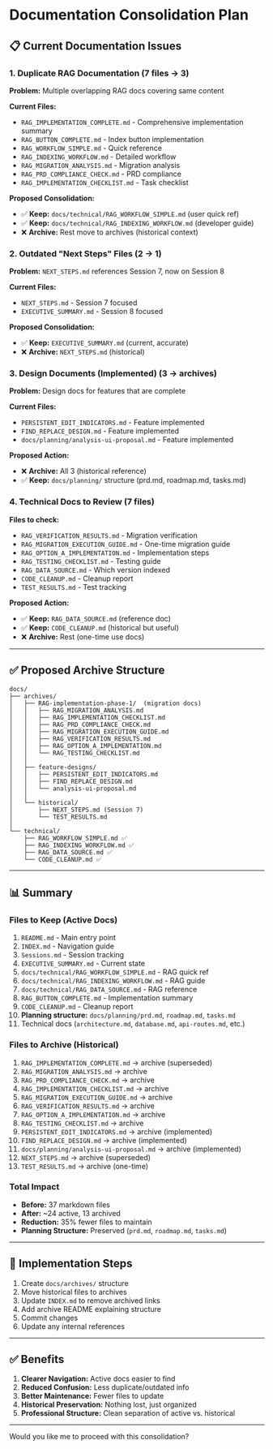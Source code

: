 # Documentation Consolidation Plan

## 📋 Current Documentation Issues

### 1. **Duplicate RAG Documentation** (7 files → 3)
**Problem:** Multiple overlapping RAG docs covering same content

**Current Files:**
- `RAG_IMPLEMENTATION_COMPLETE.md` - Comprehensive implementation summary
- `RAG_BUTTON_COMPLETE.md` - Index button implementation
- `RAG_WORKFLOW_SIMPLE.md` - Quick reference
- `RAG_INDEXING_WORKFLOW.md` - Detailed workflow
- `RAG_MIGRATION_ANALYSIS.md` - Migration analysis
- `RAG_PRD_COMPLIANCE_CHECK.md` - PRD compliance
- `RAG_IMPLEMENTATION_CHECKLIST.md` - Task checklist

**Proposed Consolidation:**
- ✅ **Keep:** `docs/technical/RAG_WORKFLOW_SIMPLE.md` (user quick ref)
- ✅ **Keep:** `docs/technical/RAG_INDEXING_WORKFLOW.md` (developer guide)
- ❌ **Archive:** Rest move to archives (historical context)

### 2. **Outdated "Next Steps" Files** (2 → 1)
**Problem:** `NEXT_STEPS.md` references Session 7, now on Session 8

**Current Files:**
- `NEXT_STEPS.md` - Session 7 focused
- `EXECUTIVE_SUMMARY.md` - Session 8 focused

**Proposed Consolidation:**
- ✅ **Keep:** `EXECUTIVE_SUMMARY.md` (current, accurate)
- ❌ **Archive:** `NEXT_STEPS.md` (historical)

### 3. **Design Documents (Implemented)** (3 → archives)
**Problem:** Design docs for features that are complete

**Current Files:**
- `PERSISTENT_EDIT_INDICATORS.md` - Feature implemented
- `FIND_REPLACE_DESIGN.md` - Feature implemented
- `docs/planning/analysis-ui-proposal.md` - Feature implemented

**Proposed Action:**
- ❌ **Archive:** All 3 (historical reference)
- ✅ **Keep:** `docs/planning/` structure (prd.md, roadmap.md, tasks.md)

### 4. **Technical Docs to Review** (7 files)
**Files to check:**
- `RAG_VERIFICATION_RESULTS.md` - Migration verification
- `RAG_MIGRATION_EXECUTION_GUIDE.md` - One-time migration guide
- `RAG_OPTION_A_IMPLEMENTATION.md` - Implementation steps
- `RAG_TESTING_CHECKLIST.md` - Testing guide
- `RAG_DATA_SOURCE.md` - Which version indexed
- `CODE_CLEANUP.md` - Cleanup report
- `TEST_RESULTS.md` - Test tracking

**Proposed Action:**
- ✅ **Keep:** `RAG_DATA_SOURCE.md` (reference doc)
- ✅ **Keep:** `CODE_CLEANUP.md` (historical but useful)
- ❌ **Archive:** Rest (one-time use docs)

---

## ✅ Proposed Archive Structure

```
docs/
├── archives/
│   ├── RAG-implementation-phase-1/  (migration docs)
│   │   ├── RAG_MIGRATION_ANALYSIS.md
│   │   ├── RAG_IMPLEMENTATION_CHECKLIST.md
│   │   ├── RAG_PRD_COMPLIANCE_CHECK.md
│   │   ├── RAG_MIGRATION_EXECUTION_GUIDE.md
│   │   ├── RAG_VERIFICATION_RESULTS.md
│   │   ├── RAG_OPTION_A_IMPLEMENTATION.md
│   │   └── RAG_TESTING_CHECKLIST.md
│   │
│   ├── feature-designs/
│   │   ├── PERSISTENT_EDIT_INDICATORS.md
│   │   ├── FIND_REPLACE_DESIGN.md
│   │   └── analysis-ui-proposal.md
│   │
│   └── historical/
│       ├── NEXT_STEPS.md (Session 7)
│       └── TEST_RESULTS.md
│
└── technical/
    ├── RAG_WORKFLOW_SIMPLE.md ✅
    ├── RAG_INDEXING_WORKFLOW.md ✅
    ├── RAG_DATA_SOURCE.md ✅
    └── CODE_CLEANUP.md ✅
```

---

## 📊 Summary

### Files to Keep (Active Docs)
1. `README.md` - Main entry point
2. `INDEX.md` - Navigation guide
3. `Sessions.md` - Session tracking
4. `EXECUTIVE_SUMMARY.md` - Current state
5. `docs/technical/RAG_WORKFLOW_SIMPLE.md` - RAG quick ref
6. `docs/technical/RAG_INDEXING_WORKFLOW.md` - RAG guide
7. `docs/technical/RAG_DATA_SOURCE.md` - RAG reference
8. `RAG_BUTTON_COMPLETE.md` - Implementation summary
9. `CODE_CLEANUP.md` - Cleanup report
10. **Planning structure:** `docs/planning/prd.md`, `roadmap.md`, `tasks.md`
11. Technical docs (`architecture.md`, `database.md`, `api-routes.md`, etc.)

### Files to Archive (Historical)
1. `RAG_IMPLEMENTATION_COMPLETE.md` → archive (superseded)
2. `RAG_MIGRATION_ANALYSIS.md` → archive
3. `RAG_PRD_COMPLIANCE_CHECK.md` → archive
4. `RAG_IMPLEMENTATION_CHECKLIST.md` → archive
5. `RAG_MIGRATION_EXECUTION_GUIDE.md` → archive
6. `RAG_VERIFICATION_RESULTS.md` → archive
7. `RAG_OPTION_A_IMPLEMENTATION.md` → archive
8. `RAG_TESTING_CHECKLIST.md` → archive
9. `PERSISTENT_EDIT_INDICATORS.md` → archive (implemented)
10. `FIND_REPLACE_DESIGN.md` → archive (implemented)
11. `docs/planning/analysis-ui-proposal.md` → archive (implemented)
12. `NEXT_STEPS.md` → archive (superseded)
13. `TEST_RESULTS.md` → archive (one-time)

### Total Impact
- **Before:** 37 markdown files
- **After:** ~24 active, 13 archived
- **Reduction:** 35% fewer files to maintain
- **Planning Structure:** Preserved (`prd.md`, `roadmap.md`, `tasks.md`)

---

## 🎯 Implementation Steps

1. Create `docs/archives/` structure
2. Move historical files to archives
3. Update `INDEX.md` to remove archived links
4. Add archive README explaining structure
5. Commit changes
6. Update any internal references

---

## ✅ Benefits

1. **Clearer Navigation:** Active docs easier to find
2. **Reduced Confusion:** Less duplicate/outdated info
3. **Better Maintenance:** Fewer files to update
4. **Historical Preservation:** Nothing lost, just organized
5. **Professional Structure:** Clean separation of active vs. historical

---

Would you like me to proceed with this consolidation?

